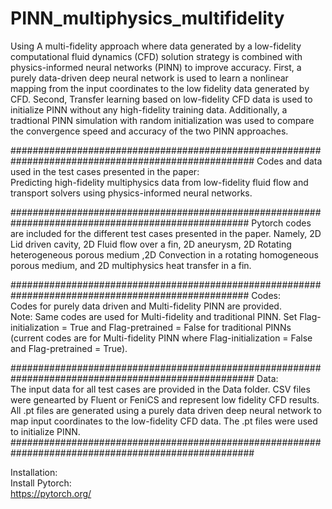 # PINN_multiphysics_multifidelity
Using A multi-fidelity approach where data generated by a low-fidelity computational fluid dynamics (CFD) solution strategy is combined with physics-informed neural networks (PINN) to improve accuracy. First, a purely data-driven deep neural network is used to learn a nonlinear mapping from the input coordinates to the low fidelity data generated by CFD. Second, Transfer learning based on low-fidelity CFD data is used to initialize PINN without any high-fidelity training data. Additionally, a tradtional PINN simulation with random initialization was used to compare the convergence speed and accuracy of the two PINN approaches.


####################################################################################################
Codes and data used in the test cases presented in the paper:<br/>
Predicting high-fidelity multiphysics data from low-fidelity fluid flow and transport solvers using physics-informed neural networks.


###################################################################################################
Pytorch codes are included for the different test cases presented in the paper. Namely, 2D Lid driven cavity, 2D Fluid flow over a fin, 2D aneurysm, 2D Rotating heterogeneous porous medium ,2D Convection in a rotating homogeneous porous medium, and 2D multiphysics heat transfer in a fin.


###################################################################################################
Codes:<br/>
Codes for purely data driven and Multi-fidelity PINN are provided.<br/>
Note: Same codes are used for Multi-fidelity and traditional PINN. Set Flag-initialization = True and Flag-pretrained = False for traditional PINNs (current codes are for Multi-fidelity PINN where Flag-initialization = False and Flag-pretrained = True).

####################################################################################################
Data: <br/>
The input data for all test cases are provided in the Data folder. CSV files were genearted by Fluent or FeniCS and represent low fidelity CFD results. All .pt files are generated using a purely data driven deep neural network to map input coordinates to the low-fidelity CFD data. The .pt files were used to initialize PINN.
####################################################################################################

Installation: <br/>
Install Pytorch: <br/>
https://pytorch.org/ <br/>


